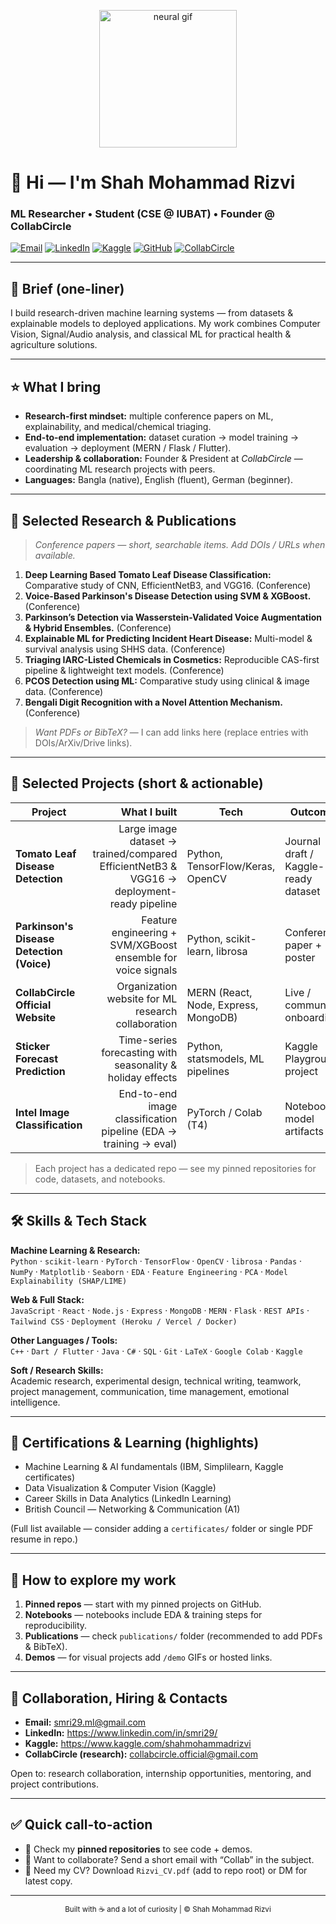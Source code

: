 <!-- Hero / Top -->
<p align="center">
  <img src="https://github.com/smri29/smri29/blob/main/neural.gif" alt="neural gif" width="220" />
</p>

# 👋 Hi — I'm **Shah Mohammad Rizvi**  
### ML Researcher • Student (CSE @ IUBAT) • Founder @ CollabCircle

[![Email](https://img.shields.io/badge/Email-smri29.ml%40gmail.com-blue?style=flat&logo=gmail&logoColor=white)](mailto:smri29.ml@gmail.com)
[![LinkedIn](https://img.shields.io/badge/LinkedIn-smri29-blue?style=flat&logo=linkedin)](https://www.linkedin.com/in/smri29/)
[![Kaggle](https://img.shields.io/badge/Kaggle-shahmohammadrizvi-orange?style=flat&logo=kaggle)](https://www.kaggle.com/shahmohammadrizvi)
[![GitHub](https://img.shields.io/badge/GitHub-smri29-181717?style=flat&logo=github&logoColor=white)](https://github.com/smri29)
[![CollabCircle](https://img.shields.io/badge/CollabCircle-Research-orange?style=flat&logo=researchgate)](https://www.linkedin.com/company/collabcircle-official/)

---

## 🔭 Brief (one-liner)
I build research-driven machine learning systems — from datasets & explainable models to deployed applications. My work combines Computer Vision, Signal/Audio analysis, and classical ML for practical health & agriculture solutions.

---

## ⭐ What I bring
- **Research-first mindset:** multiple conference papers on ML, explainability, and medical/chemical triaging.  
- **End-to-end implementation:** dataset curation → model training → evaluation → deployment (MERN / Flask / Flutter).  
- **Leadership & collaboration:** Founder & President at *CollabCircle* — coordinating ML research projects with peers.  
- **Languages:** Bangla (native), English (fluent), German (beginner).

---

## 🧭 Selected Research & Publications
> *Conference papers — short, searchable items. Add DOIs / URLs when available.*

1. **Deep Learning Based Tomato Leaf Disease Classification:** Comparative study of CNN, EfficientNetB3, and VGG16. (Conference)  
2. **Voice-Based Parkinson's Disease Detection using SVM & XGBoost.** (Conference)  
3. **Parkinson’s Detection via Wasserstein-Validated Voice Augmentation & Hybrid Ensembles.** (Conference)  
4. **Explainable ML for Predicting Incident Heart Disease:** Multi-model & survival analysis using SHHS data. (Conference)  
5. **Triaging IARC-Listed Chemicals in Cosmetics:** Reproducible CAS-first pipeline & lightweight text models. (Conference)  
6. **PCOS Detection using ML:** Comparative study using clinical & image data. (Conference)  
7. **Bengali Digit Recognition with a Novel Attention Mechanism.** (Conference)

> _Want PDFs or BibTeX?_ — I can add links here (replace entries with DOIs/ArXiv/Drive links).

---

## 🚀 Selected Projects (short & actionable)
| Project | What I built | Tech | Outcome |
|---|---:|---|---|
| **Tomato Leaf Disease Detection** | Large image dataset → trained/compared EfficientNetB3 & VGG16 → deployment-ready pipeline | Python, TensorFlow/Keras, OpenCV | Journal draft / Kaggle-ready dataset |
| **Parkinson's Disease Detection (Voice)** | Feature engineering + SVM/XGBoost ensemble for voice signals | Python, scikit-learn, librosa | Conference paper + poster |
| **CollabCircle Official Website** | Organization website for ML research collaboration | MERN (React, Node, Express, MongoDB) | Live / community onboarding |
| **Sticker Forecast Prediction** | Time-series forecasting with seasonality & holiday effects | Python, statsmodels, ML pipelines | Kaggle Playground project |
| **Intel Image Classification** | End-to-end image classification pipeline (EDA → training → eval) | PyTorch / Colab (T4) | Notebook & model artifacts |

> Each project has a dedicated repo — see my pinned repositories for code, datasets, and notebooks.

---

## 🛠️ Skills & Tech Stack

**Machine Learning & Research:**  
`Python` · `scikit-learn` · `PyTorch` · `TensorFlow` · `OpenCV` · `librosa` · `Pandas` · `NumPy` · `Matplotlib` · `Seaborn` · `EDA` · `Feature Engineering` · `PCA` · `Model Explainability (SHAP/LIME)`

**Web & Full Stack:**  
`JavaScript` · `React` · `Node.js` · `Express` · `MongoDB` · `MERN` · `Flask` · `REST APIs` · `Tailwind CSS` · `Deployment (Heroku / Vercel / Docker)`

**Other Languages / Tools:**  
`C++` · `Dart / Flutter` · `Java` · `C#` · `SQL` · `Git` · `LaTeX` · `Google Colab` · `Kaggle`

**Soft / Research Skills:**  
Academic research, experimental design, technical writing, teamwork, project management, communication, time management, emotional intelligence.

---

## 🏅 Certifications & Learning (highlights)
- Machine Learning & AI fundamentals (IBM, Simplilearn, Kaggle certificates)  
- Data Visualization & Computer Vision (Kaggle)  
- Career Skills in Data Analytics (LinkedIn Learning)  
- British Council — Networking & Communication (A1)

(Full list available — consider adding a `certificates/` folder or single PDF resume in repo.)

---

## 📂 How to explore my work
1. **Pinned repos** — start with my pinned projects on GitHub.  
2. **Notebooks** — notebooks include EDA & training steps for reproducibility.  
3. **Publications** — check `publications/` folder (recommended to add PDFs & BibTeX).  
4. **Demos** — for visual projects add `/demo` GIFs or hosted links.

---

## 🤝 Collaboration, Hiring & Contacts
- **Email:** smri29.ml@gmail.com  
- **LinkedIn:** https://www.linkedin.com/in/smri29/  
- **Kaggle:** https://www.kaggle.com/shahmohammadrizvi  
- **CollabCircle (research):** collabcircle.official@gmail.com

Open to: research collaboration, internship opportunities, mentoring, and project contributions.

---

## ✅ Quick call-to-action
- 🔎 Check my **pinned repositories** to see code + demos.  
- 📩 Want to collaborate? Send a short email with “Collab” in the subject.  
- 📜 Need my CV? Download `Rizvi_CV.pdf` (add to repo root) or DM for latest copy.

---

<footer>
<p align="center">
  <sub>Built with ☕ and a lot of curiosity | © Shah Mohammad Rizvi</sub>
</p>
</footer>

